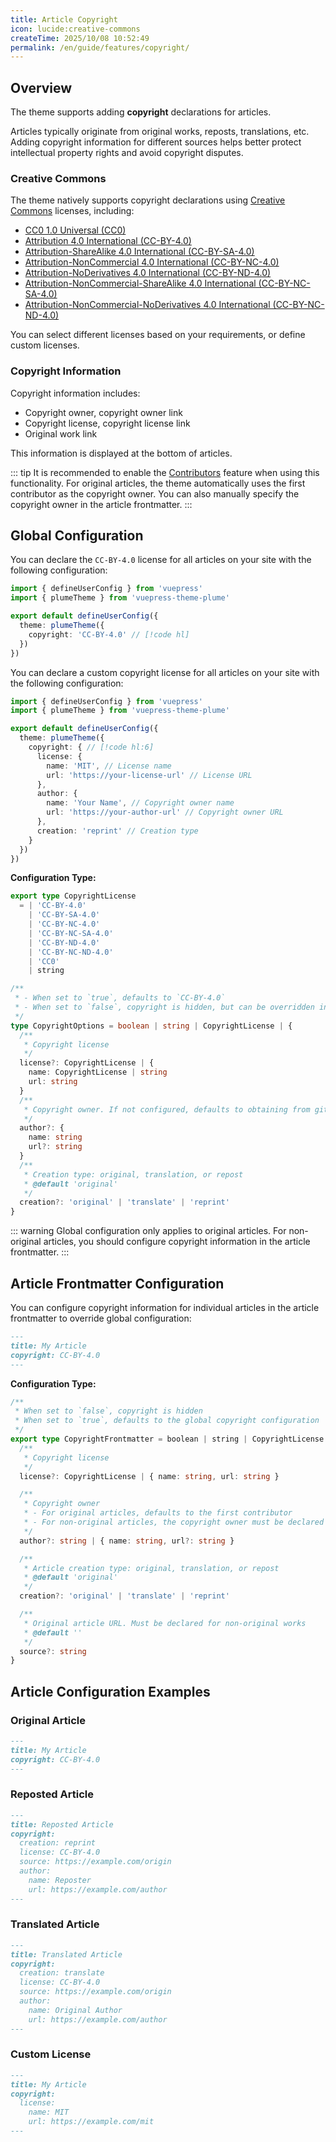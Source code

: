 ```yaml
---
title: Article Copyright
icon: lucide:creative-commons
createTime: 2025/10/08 10:52:49
permalink: /en/guide/features/copyright/
---
```


<script setup>
import VPCopyright from '@theme/VPCopyright.vue'
</script>

## Overview

The theme supports adding **copyright** declarations for articles.

Articles typically originate from original works, reposts, translations, etc.
Adding copyright information for different sources helps better protect intellectual property rights and avoid copyright disputes.

### Creative Commons

The theme natively supports copyright declarations using [Creative Commons](https://creativecommons.org/) licenses, including:

<style>
.doc-cc-list [class^="vpi-license-"] {
  margin-left: 8px;
  width: 1.4em;
  height: 1.4em;
  color: var(--vp-c-text-2);
  transition: color var(--vp-t-color);
}
</style>

<div class="doc-cc-list">

- [CC0 1.0 Universal (CC0)](https://creativecommons.org/publicdomain/zero/1.0/)
  <span class="vpi-license-zero" />
- [Attribution 4.0 International (CC-BY-4.0)](https://creativecommons.org/licenses/by/4.0/)
  <span class="vpi-license-cc" /><span class="vpi-license-by" />
- [Attribution-ShareAlike 4.0 International (CC-BY-SA-4.0)](https://creativecommons.org/licenses/by-sa/4.0/)
  <span class="vpi-license-cc" /><span class="vpi-license-by" /><span class="vpi-license-sa" />
- [Attribution-NonCommercial 4.0 International (CC-BY-NC-4.0)](https://creativecommons.org/licenses/by-nc/4.0/)
  <span class="vpi-license-cc" /><span class="vpi-license-by" /><span class="vpi-license-nc" />
- [Attribution-NoDerivatives 4.0 International (CC-BY-ND-4.0)](https://creativecommons.org/licenses/by-nd/4.0/)
  <span class="vpi-license-cc" /><span class="vpi-license-by" /><span class="vpi-license-nd" />
- [Attribution-NonCommercial-ShareAlike 4.0 International (CC-BY-NC-SA-4.0)](https://creativecommons.org/licenses/by-nc-sa/4.0/)
  <span class="vpi-license-cc" /><span class="vpi-license-by" /><span class="vpi-license-nc" /><span class="vpi-license-sa" />
- [Attribution-NonCommercial-NoDerivatives 4.0 International (CC-BY-NC-ND-4.0)](https://creativecommons.org/licenses/by-nc-nd/4.0/)
  <span class="vpi-license-cc" /><span class="vpi-license-by" /><span class="vpi-license-nc" /><span class="vpi-license-nd" />

</div>

You can select different licenses based on your requirements, or define custom licenses.

### Copyright Information

Copyright information includes:

- Copyright owner, copyright owner link
- Copyright license, copyright license link
- Original work link

This information is displayed at the bottom of articles.

::: tip It is recommended to enable the [Contributors](./contributors.md) feature when using this
functionality. For original articles, the theme automatically uses the first contributor as the
copyright owner. You can also manually specify the copyright owner in the article frontmatter.
:::

## Global Configuration

You can declare the `CC-BY-4.0` license for all articles on your site with the following configuration:

```ts title=".vuepress/config.ts"
import { defineUserConfig } from 'vuepress'
import { plumeTheme } from 'vuepress-theme-plume'

export default defineUserConfig({
  theme: plumeTheme({
    copyright: 'CC-BY-4.0' // [!code hl]
  })
})
```

You can declare a custom copyright license for all articles on your site with the following configuration:

```ts :no-line-numbers title=".vuepress/config.ts"
import { defineUserConfig } from 'vuepress'
import { plumeTheme } from 'vuepress-theme-plume'

export default defineUserConfig({
  theme: plumeTheme({
    copyright: { // [!code hl:6]
      license: {
        name: 'MIT', // License name
        url: 'https://your-license-url' // License URL
      },
      author: {
        name: 'Your Name', // Copyright owner name
        url: 'https://your-author-url' // Copyright owner URL
      },
      creation: 'reprint' // Creation type
    }
  })
})
```

**Configuration Type:**

```ts
export type CopyrightLicense
  = | 'CC-BY-4.0'
    | 'CC-BY-SA-4.0'
    | 'CC-BY-NC-4.0'
    | 'CC-BY-NC-SA-4.0'
    | 'CC-BY-ND-4.0'
    | 'CC-BY-NC-ND-4.0'
    | 'CC0'
    | string

/**
 * - When set to `true`, defaults to `CC-BY-4.0`
 * - When set to `false`, copyright is hidden, but can be overridden in article frontmatter.copyright
 */
type CopyrightOptions = boolean | string | CopyrightLicense | {
  /**
   * Copyright license
   */
  license?: CopyrightLicense | {
    name: CopyrightLicense | string
    url: string
  }
  /**
   * Copyright owner. If not configured, defaults to obtaining from git commit records
   */
  author?: {
    name: string
    url?: string
  }
  /**
   * Creation type: original, translation, or repost
   * @default 'original'
   */
  creation?: 'original' | 'translate' | 'reprint'
}
```

::: warning Global configuration only applies to original articles. For non-original articles,
you should configure copyright information in the article frontmatter.
:::

## Article Frontmatter Configuration

You can configure copyright information for individual articles in the article frontmatter to override global configuration:

```md
---
title: My Article
copyright: CC-BY-4.0
---
```

**Configuration Type:**

```ts
/**
 * When set to `false`, copyright is hidden
 * When set to `true`, defaults to the global copyright configuration
 */
export type CopyrightFrontmatter = boolean | string | CopyrightLicense | {
  /**
   * Copyright license
   */
  license?: CopyrightLicense | { name: string, url: string }

  /**
   * Copyright owner
   * - For original articles, defaults to the first contributor
   * - For non-original articles, the copyright owner must be declared
   */
  author?: string | { name: string, url?: string }

  /**
   * Article creation type: original, translation, or repost
   * @default 'original'
   */
  creation?: 'original' | 'translate' | 'reprint'

  /**
   * Original article URL. Must be declared for non-original works
   * @default ''
   */
  source?: string
}
```

## Article Configuration Examples

### Original Article

```md
---
title: My Article
copyright: CC-BY-4.0
---
```

<VPCopyright license="CC-BY-4.0" />

### Reposted Article

```md
---
title: Reposted Article
copyright:
  creation: reprint
  license: CC-BY-4.0
  source: https://example.com/origin
  author:
    name: Reposter
    url: https://example.com/author
---
```

<VPCopyright
  license="CC-BY-4.0" source="https://example.com/origin" creation="reprint"
  :author="{name: 'Reposter', url: 'https://example.com/author'}"
/>

### Translated Article

```md
---
title: Translated Article
copyright:
  creation: translate
  license: CC-BY-4.0
  source: https://example.com/origin
  author:
    name: Original Author
    url: https://example.com/author
---
```

<VPCopyright
  license="CC-BY-4.0" source="https://example.com/origin" creation="translate"
  :author="{name: 'Original Author', url: 'https://example.com/author'}"
/>

### Custom License

```md
---
title: My Article
copyright:
  license:
    name: MIT
    url: https://example.com/mit
---
```

<VPCopyright :license="{name: 'MIT', url: 'https://example.com/mit'}" />
